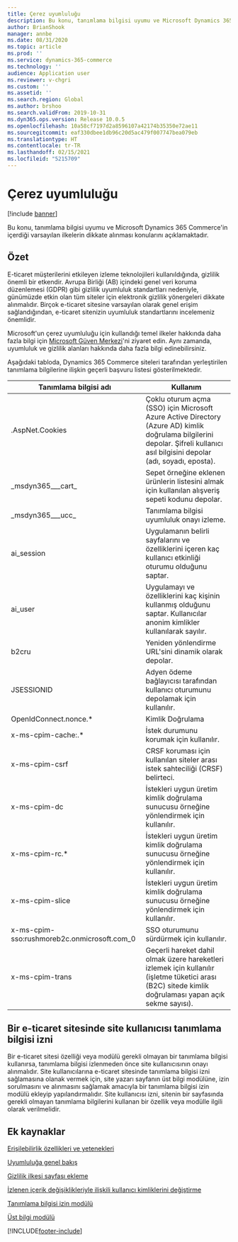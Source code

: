 ```yaml
---
title: Çerez uyumluluğu
description: Bu konu, tanımlama bilgisi uyumu ve Microsoft Dynamics 365 Commerce'in içerdiği varsayılan ilkelerin dikkate alınması konularını açıklamaktadır.
author: BrianShook
manager: annbe
ms.date: 08/31/2020
ms.topic: article
ms.prod: ''
ms.service: dynamics-365-commerce
ms.technology: ''
audience: Application user
ms.reviewer: v-chgri
ms.custom: ''
ms.assetid: ''
ms.search.region: Global
ms.author: brshoo
ms.search.validFrom: 2019-10-31
ms.dyn365.ops.version: Release 10.0.5
ms.openlocfilehash: 10a58cf7197d2a8596107a42174b35350e72ae11
ms.sourcegitcommit: eaf330dbee1db96c20d5ac479f007747bea079eb
ms.translationtype: HT
ms.contentlocale: tr-TR
ms.lasthandoff: 02/15/2021
ms.locfileid: "5215709"
---
```

# <a name="cookie-compliance"></a>Çerez uyumluluğu

[!include [banner](includes/banner.md)]

Bu konu, tanımlama bilgisi uyumu ve Microsoft Dynamics 365 Commerce'in içerdiği varsayılan ilkelerin dikkate alınması konularını açıklamaktadır.

## <a name="overview"></a>Özet

E-ticaret müşterilerini etkileyen izleme teknolojileri kullanıldığında, gizlilik önemli bir etkendir. Avrupa Birliği (AB) içindeki genel veri koruma düzenlemesi (GDPR) gibi gizlilik uyumluluk standartları nedeniyle, günümüzde etkin olan tüm siteler için elektronik gizlilik yönergeleri dikkate alınmalıdır. Birçok e-ticaret sitesine varsayılan olarak genel erişim sağlandığından, e-ticaret sitenizin uyumluluk standartlarını incelemeniz önemlidir.

Microsoft'un çerez uyumluluğu için kullandığı temel ilkeler hakkında daha fazla bilgi için [Microsoft Güven Merkezi](https://www.microsoft.com/trust-center)'ni ziyaret edin. Aynı zamanda, uyumluluk ve gizlilik alanları hakkında daha fazla bilgi edinebilirsiniz.

Aşağıdaki tabloda, Dynamics 365 Commerce siteleri tarafından yerleştirilen tanımlama bilgilerine ilişkin geçerli başvuru listesi gösterilmektedir.

| Tanımlama bilgisi adı                               | Kullanım                                                        |
| ------------------------------------------- | ------------------------------------------------------------ |
| .AspNet.Cookies                             | Çoklu oturum açma (SSO) için Microsoft Azure Active Directory (Azure AD) kimlik doğrulama bilgilerini depolar. Şifreli kullanıcı asıl bilgisini depolar (adı, soyadı, eposta). |
| &#95;msdyn365___cart&#95;                           | Sepet örneğine eklenen ürünlerin listesini almak için kullanılan alışveriş sepeti kodunu depolar. |
| &#95;msdyn365___ucc&#95;                            | Tanımlama bilgisi uyumluluk onayı izleme.                          |
| ai_session                                  | Uygulamanın belirli sayfalarını ve özelliklerini içeren kaç kullanıcı etkinliği oturumu olduğunu saptar. |
| ai_user                                     | Uygulamayı ve özelliklerini kaç kişinin kullanmış olduğunu saptar. Kullanıcılar anonim kimlikler kullanılarak sayılır. |
| b2cru                                       | Yeniden yönlendirme URL'sini dinamik olarak depolar.                              |
| JSESSIONID                                  | Adyen ödeme bağlayıcısı tarafından kullanıcı oturumunu depolamak için kullanılır.       |
| OpenIdConnect.nonce.&#42;                       | Kimlik Doğrulama                                               |
| x-ms-cpim-cache:.&#42;                          | İstek durumunu korumak için kullanılır.                      |
| x-ms-cpim-csrf                              | CRSF koruması için kullanılan siteler arası istek sahteciliği (CRSF) belirteci.     |
| x-ms-cpim-dc                                | İstekleri uygun üretim kimlik doğrulama sunucusu örneğine yönlendirmek için kullanılır. |
| x-ms-cpim-rc.&#42;                              | İstekleri uygun üretim kimlik doğrulama sunucusu örneğine yönlendirmek için kullanılır. |
| x-ms-cpim-slice                             | İstekleri uygun üretim kimlik doğrulama sunucusu örneğine yönlendirmek için kullanılır. |
| x-ms-cpim-sso:rushmoreb2c.onmicrosoft.com_0 | SSO oturumunu sürdürmek için kullanılır.                        |
| x-ms-cpim-trans                             | Geçerli hareket dahil olmak üzere hareketleri izlemek için kullanılır (işletme tüketici arası (B2C) sitede kimlik doğrulaması yapan açık sekme sayısı). |

## <a name="site-user-cookie-consent-on-an-e-commerce-site"></a>Bir e-ticaret sitesinde site kullanıcısı tanımlama bilgisi izni 

Bir e-ticaret sitesi özelliği veya modülü gerekli olmayan bir tanımlama bilgisi kullanırsa, tanımlama bilgisi izlenmeden önce site kullanıcısının onayı alınmalıdır. Site kullanıcılarına e-ticaret sitesinde tanımlama bilgisi izni sağlamasına olanak vermek için, site yazarı sayfanın üst bilgi modülüne, izin sorulmasını ve alınmasını sağlamak amacıyla bir tanımlama bilgisi izin modülü ekleyip yapılandırmalıdır. Site kullanıcısı izni, sitenin bir sayfasında gerekli olmayan tanımlama bilgilerini kullanan bir özellik veya modülle ilgili olarak verilmelidir.

## <a name="additional-resources"></a>Ek kaynaklar

[Erişilebilirlik özellikleri ve yetenekleri](accessibility.md)

[Uyumluluğa genel bakış](compliance-overview.md)

[Gizlilik ilkesi sayfası ekleme](add-privacy-page.md)

[İzlenen içerik değişiklikleriyle ilişkili kullanıcı kimliklerini değiştirme](replace-IDs-tracked-changes.md)

[Tanımlama bilgisi izin modülü](cookie-consent-module.md) 
 
[Üst bilgi modülü](author-header-module.md)


[!INCLUDE[footer-include](../includes/footer-banner.md)]